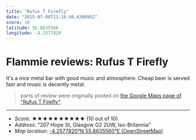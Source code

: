 ```yaml
---
title: "Rufus T Firefly"
date: "2025-07-08T11:16:46.436095Z"
score: 10
latitude: 55.8635560
longitude: -4.2577820
---
```

# Flammie reviews: Rufus T Firefly

It's a nice metal bar with good music and atmosphere. Cheap beer is
served fast and music is decently metal.

> parts of review were originally posted on [the Google Maps page of
  "Rufus T Firefly"](https://www.google.com/maps/place//data=!4m2!3m1!1s0x0:0xff9a66f3090f61a0)
* * *
- *Score*: ★★★★★★★★★★ (10 out of 10)
- *Address*: "207 Hope St, Glasgow G2 2UW, Iso-Britannia"
- *Map location*: [-4.2577820°N 55.8635560°E (OpenStreetMap)](https://www.openstreetmap.org/?mlat=55.8635560&mlon=-4.2577820&zoom=12)
